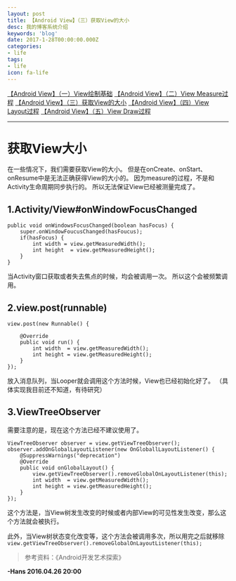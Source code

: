 ```yaml
---
layout: post
title: 【Android View】（三）获取View的大小
desc: 我的博客系统介绍
keywords: 'blog'
date: 2017-1-28T00:00:00.000Z
categories:
- life
tags:
- life
icon: fa-life
---
```

<!-- more -->
[【Android View】（一）View绘制基础](http://www.hanszone.xyz/2016/04/25/%E3%80%90Android%20View%E3%80%91%EF%BC%88%E4%B8%80%EF%BC%89View%E7%BB%98%E5%88%B6%E5%9F%BA%E7%A1%80/)
[【Android View】（二）View Measure过程](http://www.hanszone.xyz/2016/04/26/%E3%80%90Android%20View%E3%80%91%EF%BC%88%E4%BA%8C%EF%BC%89View%20Measure%E8%BF%87%E7%A8%8B/)
[【Android View】（三）获取View的大小](http://www.hanszone.xyz/2016/04/26/%E3%80%90Android%20View%E3%80%91%EF%BC%88%E4%B8%89%EF%BC%89%E8%8E%B7%E5%8F%96View%E7%9A%84%E5%A4%A7%E5%B0%8F/)
[【Android View】（四）View Layout过程](http://www.hanszone.xyz/2016/05/12/%E3%80%90Android%20View%E3%80%91%EF%BC%88%E5%9B%9B%EF%BC%89View%20Layout%E8%BF%87%E7%A8%8B/)
[【Android View】（五）View Draw过程](http://www.hanszone.xyz/2016/05/13/%E3%80%90Android%20View%E3%80%91%EF%BC%88%E4%BA%94%EF%BC%89View%20Draw%E8%BF%87%E7%A8%8B/)
<!-- more -->

****
# 获取View大小
在一些情况下，我们需要获取View的大小。
但是在onCreate、onStart、onResume中是无法正确获得View的大小的。 因为measure的过程，不是和Activity生命周期同步执行的。 所以无法保证View已经被测量完成了。

## 1.Activity/View#onWindowFocusChanged
```
public void onWindowsFocusChanged(boolean hasFocus) {
    super.onWindowFoucusChanged(hasFoucus);
    if(hasFocus) {
        int width = view.getMeasuredWidth();
        int height  = view.getMeasuredHeight();
    }
}
```
当Activity窗口获取或者失去焦点的时候，均会被调用一次。 所以这个会被频繁调用。

## 2.view.post(runnable)
```
view.post(new Runnable() {
    
    @Override
    public void run() {
        int width  = view.getMeasuredWidth();
        int height = view.getMeasuredHeight();
    }
});
```
放入消息队列，当Looper就会调用这个方法时候，View也已经初始化好了。 （具体实现我目前还不知道，有待研究）

## 3.ViewTreeObserver
需要注意的是，现在这个方法已经不建议使用了。
```
ViewTreeObserver observer = view.getViewTreeObserver();
observer.addOnGlobalLayoutListener(new OnGloballLayoutListener() {
    @SuppressWarnings("deprecation")
    @Override
    public void onGlobalLayout() {
        view.getViewTreeObserver().removeGlobalOnLayoutListener(this);
        int width  = view.getMeasuredWidth();
        int height = view.getMeasuredHeight();
    }
});
```
这个方法是，当View树发生改变的时候或者内部View的可见性发生改变，那么这个方法就会被执行。 

此外，当View树状态变化改变等，这个方法会被调用多次，所以用完之后就移除`view.getViewTreeObserver().removeGlobalOnLayoutListener(this);`


> 参考资料：《Android开发艺术探索》

**-Hans 2016.04.26 20:00**
